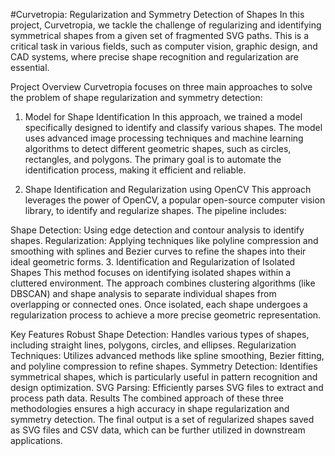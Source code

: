 #Curvetropia: Regularization and Symmetry Detection of Shapes
In this project, Curvetropia, we tackle the challenge of regularizing and identifying symmetrical shapes from a given set of fragmented SVG paths. This is a critical task in various fields, such as computer vision, graphic design, and CAD systems, where precise shape recognition and regularization are essential.

Project Overview
Curvetropia focuses on three main approaches to solve the problem of shape regularization and symmetry detection:

1. Model for Shape Identification
In this approach, we trained a model specifically designed to identify and classify various shapes. The model uses advanced image processing techniques and machine learning algorithms to detect different geometric shapes, such as circles, rectangles, and polygons. The primary goal is to automate the identification process, making it efficient and reliable.

2. Shape Identification and Regularization using OpenCV
This approach leverages the power of OpenCV, a popular open-source computer vision library, to identify and regularize shapes. The pipeline includes:

Shape Detection: Using edge detection and contour analysis to identify shapes.
Regularization: Applying techniques like polyline compression and smoothing with splines and Bezier curves to refine the shapes into their ideal geometric forms.
3. Identification and Regularization of Isolated Shapes
This method focuses on identifying isolated shapes within a cluttered environment. The approach combines clustering algorithms (like DBSCAN) and shape analysis to separate individual shapes from overlapping or connected ones. Once isolated, each shape undergoes a regularization process to achieve a more precise geometric representation.

Key Features
Robust Shape Detection: Handles various types of shapes, including straight lines, polygons, circles, and ellipses.
Regularization Techniques: Utilizes advanced methods like spline smoothing, Bezier fitting, and polyline compression to refine shapes.
Symmetry Detection: Identifies symmetrical shapes, which is particularly useful in pattern recognition and design optimization.
SVG Parsing: Efficiently parses SVG files to extract and process path data.
Results
The combined approach of these three methodologies ensures a high accuracy in shape regularization and symmetry detection. The final output is a set of regularized shapes saved as SVG files and CSV data, which can be further utilized in downstream applications.
